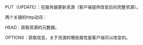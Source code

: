 PUT（UPDATE）：在服务器更新资源（客户端提供改变后的完整资源）。

两个关键的http动词：

HEAD：获取资源的元数据。

 OPTIONS：获取信息，关于资源的哪些属性是客户端可以改变的。

